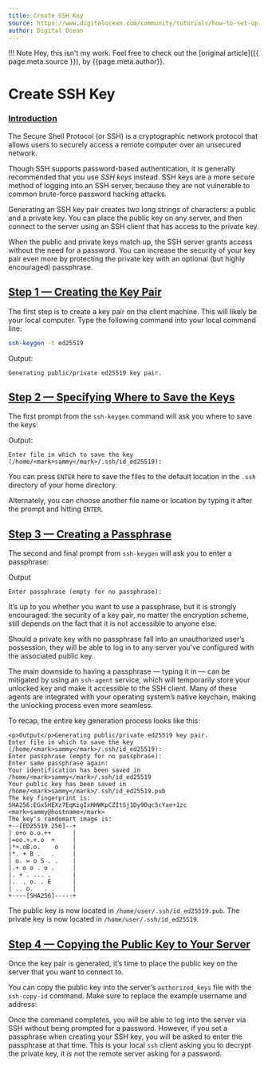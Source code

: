 ```yaml
---
title: Create SSH Key
source: https://www.digitalocean.com/community/tutorials/how-to-set-up-ssh-keys-2
author: Digital Ocean
---
```



!!! Note
	Hey, this isn't my work. Feel free to check out the [original article]({{ page.meta.source }}), by {{page.meta.author}}.
# Create SSH Key

### [Introduction](https://www.digitalocean.com/community/tutorials/how-to-set-up-ssh-keys-2#introduction)

The Secure Shell Protocol (or SSH) is a cryptographic network protocol that allows users to securely access a remote computer over an unsecured network.

Though SSH supports password-based authentication, it is generally recommended that you use _SSH keys_ instead. SSH keys are a more secure method of logging into an SSH server, because they are not vulnerable to common brute-force password hacking attacks.

Generating an SSH key pair creates two long strings of characters: a public and a private key. You can place the public key on any server, and then connect to the server using an SSH client that has access to the private key.

When the public and private keys match up, the SSH server grants access without the need for a password. You can increase the security of your key pair even more by protecting the private key with an optional (but highly encouraged) passphrase.

## [Step 1 — Creating the Key Pair](https://www.digitalocean.com/community/tutorials/how-to-set-up-ssh-keys-2#step-1-creating-the-key-pair)

The first step is to create a key pair on the client machine. This will likely be your local computer. Type the following command into your local command line:
```bash
ssh-keygen -t ed25519
```
Output:
``` 
Generating public/private ed25519 key pair.
```

## [Step 2 — Specifying Where to Save the Keys](https://www.digitalocean.com/community/tutorials/how-to-set-up-ssh-keys-2#step-2-specifying-where-to-save-the-keys)

The first prompt from the `ssh-keygen` command will ask you where to save the keys:

Output:
```
Enter file in which to save the key (/home/<mark>sammy</mark>/.ssh/id_ed25519):
```

You can press `ENTER` here to save the files to the default location in the `.ssh` directory of your home directory.

Alternately, you can choose another file name or location by typing it after the prompt and hitting `ENTER`.

## [Step 3 — Creating a Passphrase](https://www.digitalocean.com/community/tutorials/how-to-set-up-ssh-keys-2#step-3-creating-a-passphrase)

The second and final prompt from `ssh-keygen` will ask you to enter a passphrase:

Output
```
Enter passphrase (empty for no passphrase):
```

It’s up to you whether you want to use a passphrase, but it is strongly encouraged: the security of a key pair, no matter the encryption scheme, still depends on the fact that it is not accessible to anyone else.

Should a private key with no passphrase fall into an unauthorized user’s possession, they will be able to log in to any server you’ve configured with the associated public key.

The main downside to having a passphrase — typing it in — can be mitigated by using an `ssh-agent` service, which will temporarily store your unlocked key and make it accessible to the SSH client. Many of these agents are integrated with your operating system’s native keychain, making the unlocking process even more seamless.

To recap, the entire key generation process looks like this:

```
<p>Output</p>Generating public/private ed25519 key pair.
Enter file in which to save the key (/home/<mark>sammy</mark>/.ssh/id_ed25519):
Enter passphrase (empty for no passphrase):
Enter same passphrase again:
Your identification has been saved in /home/<mark>sammy</mark>/.ssh/id_ed25519
Your public key has been saved in /home/<mark>sammy</mark>/.ssh/id_ed25519.pub
The key fingerprint is:
SHA256:EGx5HEXz7EqKigIxHHWKpCZItSj1Dy9Dqc5cYae+1zc <mark>sammy@hostname</mark>
The key's randomart image is:
+--[ED25519 256]--+
| o+o o.o.++      |
|=oo.+.+.o  +     |
|*+.oB.o.    o    |
|*. + B .   .     |
| o. = o S . .    |
|.+ o o . o .     |
|. + . ... .      |
|.  . o. . E      |
| .. o.   . .     |
+----[SHA256]-----+
```

The public key is now located in `/home/user/.ssh/id_ed25519.pub`. The private key is now located in `/home/user/.ssh/id_ed25519`.

## [Step 4 — Copying the Public Key to Your Server](https://www.digitalocean.com/community/tutorials/how-to-set-up-ssh-keys-2#step-4-copying-the-public-key-to-your-server)

Once the key pair is generated, it’s time to place the public key on the server that you want to connect to.

You can copy the public key into the server’s `authorized_keys` file with the `ssh-copy-id` command. Make sure to replace the example username and address:

Once the command completes, you will be able to log into the server via SSH without being prompted for a password. However, if you set a passphrase when creating your SSH key, you will be asked to enter the passphrase at that time. This is your local `ssh` client asking you to decrypt the private key, it _is not_ the remote server asking for a password.

